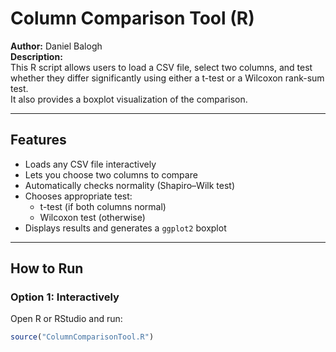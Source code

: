 # Column Comparison Tool (R)

**Author:** Daniel Balogh  
**Description:**  
This R script allows users to load a CSV file, select two columns, and test whether they differ significantly using either a t-test or a Wilcoxon rank-sum test.  
It also provides a boxplot visualization of the comparison.

---

## Features
- Loads any CSV file interactively
- Lets you choose two columns to compare
- Automatically checks normality (Shapiro–Wilk test)
- Chooses appropriate test:
  - t-test (if both columns normal)
  - Wilcoxon test (otherwise)
- Displays results and generates a `ggplot2` boxplot

---

## How to Run

### Option 1: Interactively
Open R or RStudio and run:

```r
source("ColumnComparisonTool.R")